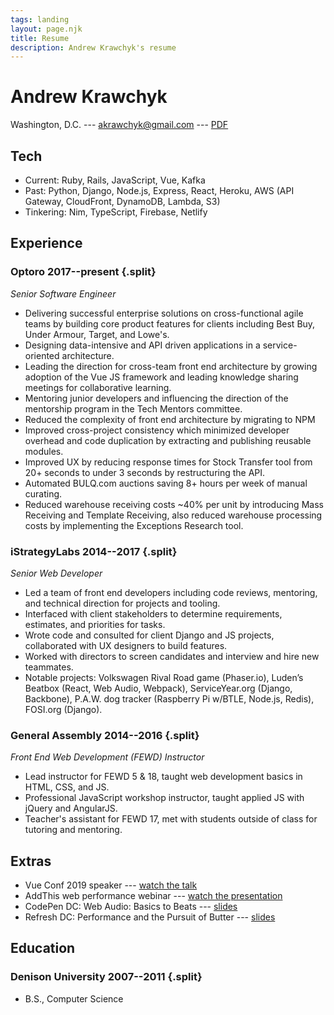 ```yaml
---
tags: landing
layout: page.njk
title: Resume
description: Andrew Krawchyk's resume
---
```


# Andrew Krawchyk

Washington, D.C. --- akrawchyk@gmail.com <span class="hide-print">--- [PDF](/resume.pdf)</span>

## Tech

- Current: Ruby, Rails, JavaScript, Vue, Kafka
- Past: Python, Django, Node.js, Express, React, Heroku, AWS (API Gateway, CloudFront, DynamoDB, Lambda, S3)
- Tinkering: Nim, TypeScript, Firebase, Netlify

## Experience

### <span>Optoro</span> <span>2017--present</span> {.split}

_Senior Software Engineer_

- Delivering successful enterprise solutions on cross-functional agile teams by building core product features for clients including Best Buy, Under Armour, Target, and Lowe's.
- Designing data-intensive and API driven applications in a service-oriented architecture.
- Leading the direction for cross-team front end architecture by growing adoption of the Vue JS framework and leading knowledge sharing meetings for collaborative learning.
- Mentoring junior developers and influencing the direction of the mentorship program in the Tech Mentors committee.
- Reduced the complexity of front end architecture by migrating to NPM
- Improved cross-project consistency which minimized developer overhead and code duplication by extracting and publishing reusable modules.
- Improved UX by reducing response times for Stock Transfer tool from 20+ seconds to under 3 seconds by restructuring the API.
- Automated BULQ.com auctions saving 8+ hours per week of manual curating.
- Reduced warehouse receiving costs ~40% per unit by introducing Mass Receiving and Template Receiving, also reduced warehouse processing costs by implementing the Exceptions Research tool.

### <span>iStrategyLabs</span> <span>2014--2017</span> {.split}

_Senior Web Developer_

- Led a team of front end developers including code reviews, mentoring, and technical direction for projects and tooling.
- Interfaced with client stakeholders to determine requirements, estimates, and priorities for tasks.
- Wrote code and consulted for client Django and JS projects, collaborated with UX designers to build features.
- Worked with directors to screen candidates and interview and hire new teammates.
- Notable projects: Volkswagen Rival Road game (Phaser.io), Luden’s Beatbox (React, Web Audio, Webpack), ServiceYear.org (Django, Backbone), P.A.W. dog tracker (Raspberry Pi w/BTLE, Node.js, Redis), FOSI.org (Django).

### <span>General Assembly</span> <span>2014--2016</span> {.split}

_Front End Web Development (FEWD) Instructor_

- Lead instructor for FEWD 5 & 18, taught web development basics in HTML, CSS, and JS.
- Professional JavaScript workshop instructor, taught applied JS with jQuery and AngularJS.
- Teacher's assistant for FEWD 17, met with students outside of class for tutoring and mentoring.

## Extras

- Vue Conf 2019 speaker --- [watch the talk](https://www.vuemastery.com/conferences/vueconf-us-2019/vuejs-in-practice-at-optoro/)
- AddThis web performance webinar --- [watch the presentation](https://www.addthis.com/academy/tips-making-website-load-faster/)
- CodePen DC: Web Audio: Basics to Beats --- [slides](https://slides.com/akrawchyk/webaudio-basics-to-beats/fullscreen#/)
- Refresh DC: Performance and the Pursuit of Butter --- [slides](https://slides.com/akrawchyk/performance-and-the-pursuit-of-butter/fullscreen#/)

## Education

### <span>Denison University</span> <span>2007--2011</span> {.split}

- B.S., Computer Science
